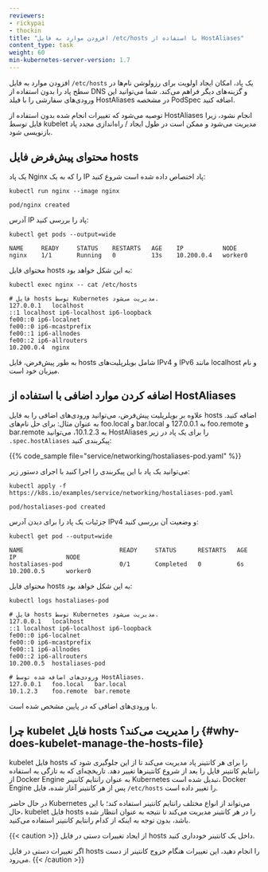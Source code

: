 ```yaml
---
reviewers:
- rickypai
- thockin
title: "افزودن موارد به فایل /etc/hosts با استفاده از HostAliases"
content_type: task
weight: 60
min-kubernetes-server-version: 1.7
---
```


<!-- overview -->

افزودن موارد به فایل `/etc/hosts` یک پاد، امکان ایجاد اولویت برای رزولوشن نام‌ها در سطح پاد را بدون استفاده از DNS و گزینه‌های دیگر فراهم می‌کند. شما می‌توانید این ورودی‌های سفارشی را با فیلد HostAliases در مشخصه PodSpec اضافه کنید.

توصیه می‌شود که تغییرات انجام شده بدون استفاده از HostAliases انجام نشود، زیرا فایل توسط kubelet مدیریت می‌شود و ممکن است در طول ایجاد / راه‌اندازی مجدد پاد بازنویسی شود.

<!-- steps -->

## محتوای پیش‌فرض فایل hosts

یک پاد Nginx را که به یک IP پاد اختصاص داده شده است شروع کنید:

```shell
kubectl run nginx --image nginx
```

```
pod/nginx created
```

آدرس IP پاد را بررسی کنید:

```shell
kubectl get pods --output=wide
```

```
NAME     READY     STATUS    RESTARTS   AGE    IP           NODE
nginx    1/1       Running   0          13s    10.200.0.4   worker0
```

محتوای فایل hosts به این شکل خواهد بود:

```shell
kubectl exec nginx -- cat /etc/hosts
```

```
# فایل hosts توسط Kubernetes مدیریت می‌شود.
127.0.0.1	localhost
::1	localhost ip6-localhost ip6-loopback
fe00::0	ip6-localnet
fe00::0	ip6-mcastprefix
fe00::1	ip6-allnodes
fe00::2	ip6-allrouters
10.200.0.4	nginx
```

به طور پیش‌فرض، فایل hosts شامل بویلرپلیت‌های IPv4 و IPv6 مانند localhost و نام میزبان خود است.

## اضافه کردن موارد اضافی با استفاده از HostAliases

علاوه بر بویلرپلیت پیش‌فرض، می‌توانید ورودی‌های اضافی را به فایل hosts اضافه کنید.
به عنوان مثال: برای حل نام‌های foo.local و bar.local به 127.0.0.1 و foo.remote و bar.remote به 10.1.2.3، می‌توانید HostAliases را برای یک پاد در زیر `.spec.hostAliases` پیکربندی کنید:

{{% code_sample file="service/networking/hostaliases-pod.yaml" %}}

می‌توانید یک پاد با این پیکربندی را اجرا کنید با اجرای دستور زیر:

```shell
kubectl apply -f https://k8s.io/examples/service/networking/hostaliases-pod.yaml
```

```
pod/hostaliases-pod created
```

جزئیات یک پاد را برای دیدن آدرس IPv4 و وضعیت آن بررسی کنید:

```shell
kubectl get pod --output=wide
```

```
NAME                           READY     STATUS      RESTARTS   AGE       IP              NODE
hostaliases-pod                0/1       Completed   0          6s        10.200.0.5      worker0
```

محتوای فایل hosts به این شکل خواهد بود:

```shell
kubectl logs hostaliases-pod
```

```
# فایل hosts توسط Kubernetes مدیریت می‌شود.
127.0.0.1	localhost
::1	localhost ip6-localhost ip6-loopback
fe00::0	ip6-localnet
fe00::0	ip6-mcastprefix
fe00::1	ip6-allnodes
fe00::2	ip6-allrouters
10.200.0.5	hostaliases-pod

# ورودی‌های اضافه شده توسط HostAliases.
127.0.0.1	foo.local	bar.local
10.1.2.3	foo.remote	bar.remote
```

با ورودی‌های اضافی که در پایین مشخص شده است.

## چرا kubelet فایل hosts را مدیریت می‌کند؟ {#why-does-kubelet-manage-the-hosts-file}

kubelet فایل hosts را برای هر کانتینر پاد مدیریت می‌کند تا از این جلوگیری شود که رانتایم کانتینر فایل را بعد از شروع کانتینر‌ها تغییر دهد.
تاریخچه‌ای که به تازگی به استفاده از Docker Engine به عنوان رانتایم کانتینر Kubernetes تبدیل شده است، Docker Engine پس از هر کانتینر آغاز شده، فایل `/etc/hosts` را تغییر داده است.

در حال حاضر Kubernetes می‌تواند از انواع مختلف رانتایم کانتینر استفاده کند؛ با این حال، kubelet فایل hosts را در هر کانتینر مدیریت می‌کند تا نتیجه به عنوان انتظار شده باشد، بدون توجه به اینکه از کدام رانتایم کانتینر استفاده می‌کنید.

{{< caution >}}
از ایجاد تغییرات دستی در فایل hosts داخل یک کانتینر خودداری کنید.

اگر تغییرات دستی در فایل hosts را انجام دهید، این تغییرات هنگام خروج کانتینر از دست می‌رود.
{{< /caution >}}
